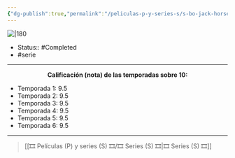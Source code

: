 ```yaml
---
{"dg-publish":true,"permalink":"/peliculas-p-y-series-s/s-bo-jack-horseman/"}
---
```



![|180](https://m.media-amazon.com/images/M/MV5BYWQwMDNkM2MtODU4OS00OTY3LTgwOTItNjE2Yzc0MzRkMDllXkEyXkFqcGdeQXVyMTkxNjUyNQ@@._V1_SX300.jpg)

- Status:: #Completed
- #serie

---

**<center>Calificación (nota) de las temporadas sobre 10:</center>**

- Temporada 1: 9.5
- Temporada 2: 9.5
- Temporada 3: 9.5
- Temporada 4: 9.5
- Temporada 5: 9.5
- Temporada 6: 9.5

---

> [[🎞️ Películas (P) y series (S) 🎞️/🎞️ Series (S) 🎞️\|🎞️ Series (S) 🎞️]]